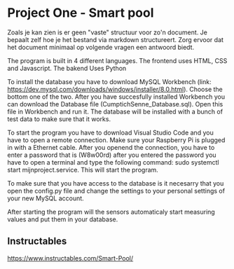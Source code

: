 # Project One - Smart pool

Zoals je kan zien is er geen "vaste" structuur voor zo'n document. Je bepaalt zelf hoe je het bestand via markdown structureert. Zorg ervoor dat het document minimaal op volgende vragen een antwoord biedt.

The program is built in 4 different languages. The frontend uses HTML, CSS and Javascript. The bakend Uses Python

To install the database you have to download MySQL Workbench (link: https://dev.mysql.com/downloads/windows/installer/8.0.html). Choose the bottom one of the two. After you have succesfully installed Workbench you can download the Database file (CumptichSenne_Database.sql). Open this file in Workbench and run it. The database will be installed with a bunch of test data to make sure that it works.

To start the program you have to download Visual Studio Code and you have to open a remote connection. Make sure your Raspberry Pi is plugged in with a Ethernet cable. After you openend the connection, you have to enter a password that is (W8w00rd) after you entered the password you have to open a terminal and type the following command: sudo systemctl start mijnproject.service. This will start the program.

To make sure that you have access to the database is it necesarry that you open the config.py file and change the settings to your personal settings of your new MySQL account.

After starting the program will the sensors automaticaly start measuring values and put them in your database.
  
## Instructables
https://www.instructables.com/Smart-Pool/
